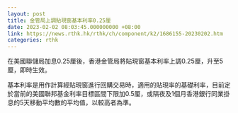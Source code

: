 ```yaml
---
layout: post
title: 金管局上調貼現窗基本利率0.25厘
date: 2023-02-02 08:03:45.000000000 +08:00
link: https://news.rthk.hk/rthk/ch/component/k2/1686155-20230202.htm
categories: rthk
---
```


在美國聯儲局加息0.25厘後，香港金管局將貼現窗基本利率上調0.25厘，升至5厘，即時生效。

基本利率是用作計算經貼現窗進行回購交易時，適用的貼現率的基礎利率，目前定於當前的美國聯邦基金利率目標區間下限加0.5厘，或隔夜及1個月香港銀行同業掛息的5天移動平均數的平均值，以較高者為準。
